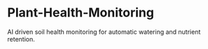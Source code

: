 # Plant-Health-Monitoring
AI driven soil health monitoring for automatic watering and nutrient retention.
